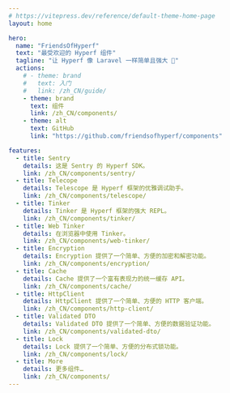 ```yaml
---
# https://vitepress.dev/reference/default-theme-home-page
layout: home

hero:
  name: "FriendsOfHyperf"
  text: "最受欢迎的 Hyperf 组件"
  tagline: "让 Hyperf 像 Laravel 一样简单且强大 🚀"
  actions:
    # - theme: brand
    #   text: 入门
    #   link: /zh_CN/guide/
    - theme: brand
      text: 组件
      link: /zh_CN/components/
    - theme: alt
      text: GitHub
      link: "https://github.com/friendsofhyperf/components"

features:
  - title: Sentry
    details: 这是 Sentry 的 Hyperf SDK。
    link: /zh_CN/components/sentry/
  - title: Telecope
    details: Telescope 是 Hyperf 框架的优雅调试助手。
    link: /zh_CN/components/telescope/
  - title: Tinker
    details: Tinker 是 Hyperf 框架的强大 REPL。
    link: /zh_CN/components/tinker/
  - title: Web Tinker
    details: 在浏览器中使用 Tinker。
    link: /zh_CN/components/web-tinker/
  - title: Encryption
    details: Encryption 提供了一个简单、方便的加密和解密功能。
    link: /zh_CN/components/encryption/
  - title: Cache
    details: Cache 提供了一个富有表现力的统一缓存 API。
    link: /zh_CN/components/cache/
  - title: HttpClient
    details: HttpClient 提供了一个简单、方便的 HTTP 客户端。
    link: /zh_CN/components/http-client/
  - title: Validated DTO
    details: Validated DTO 提供了一个简单、方便的数据验证功能。
    link: /zh_CN/components/validated-dto/
  - title: Lock
    details: Lock 提供了一个简单、方便的分布式锁功能。
    link: /zh_CN/components/lock/
  - title: More
    details: 更多组件…
    link: /zh_CN/components/
---
```



